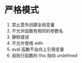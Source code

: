 # 严格模式

1. 禁止意外创建全局变量
2. 不允许函数有相同的参数名
3. 静默错误
4. 不允许使用 with
5. eval 函数不会向上引用变量
6. 自执行函数的 this 指向 undefined
